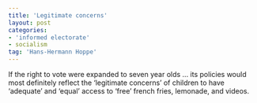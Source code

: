 ```yaml
---
title: 'Legitimate concerns'
layout: post
categories:
- 'informed electorate'
- socialism
tag: 'Hans-Hermann Hoppe'
---
```


If the right to vote were expanded to seven year olds ... its policies would most definitely reflect the ‘legitimate concerns’ of children to have ‘adequate’ and ‘equal’ access to ‘free’ french fries, lemonade, and videos.
